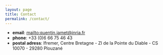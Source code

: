 ```yaml
---
layout: page
title: Contact
permalink: /contact/
---
```


 - **email**: <mailto:quentin.jamet@inria.fr>
 - **phone**: +33 (0)6 66 75 46 43
 - **postal adress**:  Ifremer, Centre Bretagne - ZI de la Pointe du Diable - CS 10070 - 29280 Plouzané
